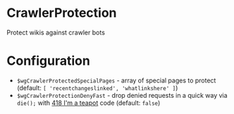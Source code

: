 # CrawlerProtection
Protect wikis against crawler bots

# Configuration

* `$wgCrawlerProtectedSpecialPages` - array of special pages to protect (default: `[ 'recentchangeslinked', 'whatlinkshere' ]`)
* `$wgCrawlerProtectionDenyFast` - drop denied requests in a quick way via `die();` with [418 I'm a teapot](https://developer.mozilla.org/en-US/docs/Web/HTTP/Reference/Status/418) code (default: `false`)
